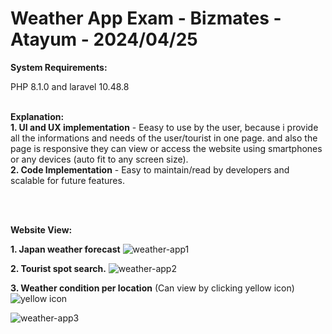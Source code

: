 # Weather App Exam - Bizmates - Atayum - 2024/04/25

<b>System Requirements:</b>

PHP 8.1.0 and laravel 10.48.8
<br><br>


**Explanation:**
<br>
**1. UI and UX implementation** - Eeasy to use by the user, because i provide all the informations and needs of the user/tourist in one page. 
and also the page is responsive they can view or access the website using smartphones or any devices (auto fit to any screen size).
<br>
**2. Code Implementation** - Easy to maintain/read by developers and scalable for future features.

<br><br>

<b>Website View:</b>

**1. Japan weather forecast**
![weather-app1](https://github.com/atayum0295/weather-app-atayum/assets/54574349/ed6d6b40-da8c-4705-8682-b7857cedfcd6)


**2. Tourist spot search.**
![weather-app2](https://github.com/atayum0295/weather-app-atayum/assets/54574349/2efbd778-90fa-43cc-9563-48ed09c0e659)


**3. Weather condition per location** (Can view by clicking yellow icon) ![yellow icon](https://github.com/atayum0295/weather-app-atayum/assets/54574349/218cce48-d0de-4879-a6f2-031bd9eb8351)

![weather-app3](https://github.com/atayum0295/weather-app-atayum/assets/54574349/ad0a9730-a306-494a-8763-993049197260)
